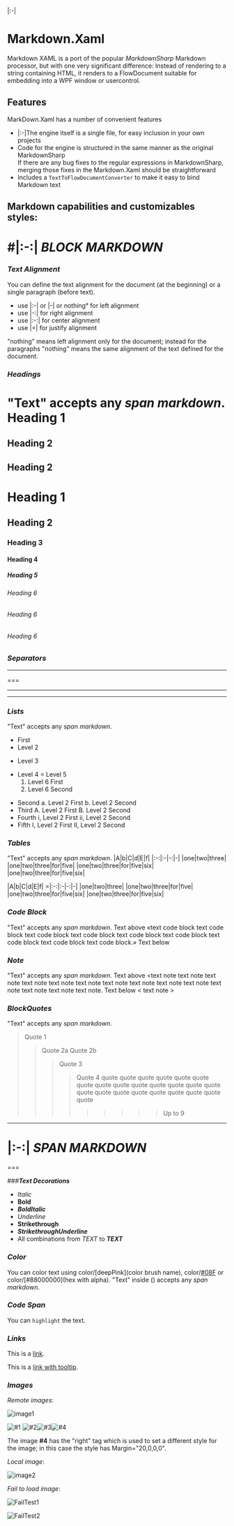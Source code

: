 ﻿|:-|
# Markdown.Xaml #

Markdown XAML is a port of the popular *MarkdownSharp* Markdown processor, but 
with one very significant difference: Instead of rendering to a string 
containing HTML, it renders to a FlowDocument suitable for embedding into a 
WPF window or usercontrol.

## Features ##

MarkDown.Xaml has a number of convenient features

* |:-|The engine itself is a single file, for easy inclusion in your own projects
* Code for the engine is structured in the same manner as the original MarkdownSharp  
If there are any bug fixes to the regular expressions in MarkdownSharp, merging those fixes in the Markdown.Xaml should be straightforward
* Includes a `TextToFlowDocumentConverter` to make it easy to bind Markdown text

## Markdown capabilities and customizables styles: ##

#|:-:| ***_BLOCK MARKDOWN_***
 ===



### ***_Text Alignment_***
You can define the text alignment for the document (at the beginning) or a single paragraph (before text).

+ use |:-| or |-| or nothing° for left alignment
+ use |-:| for right alignment
+ use |:-:| for center alignment
+ use |=| for justify alignment

"nothing" means left alignment only for the document; instead for the paragraphs "nothing" means the same alignment of the text defined for the document.



### ***_Headings_***
"Text" accepts any _span markdown_.
Heading 1
=
Heading 2
-
Heading 2
-----------
# Heading 1
## Heading 2
### Heading 3
#### Heading 4
##### Heading 5
###### Heading 6
###### Heading 6 #######
###### Heading 6



### ***_Separators_***
 ---
 ===
 ***
 ___



### ***_Lists_***
"Text" accepts any _span markdown_.

* First
 * Level 2
  + Level 3
   - Level 4
    = Level 5
     1. Level 6 First
     2. Level 6 Second
* Second
 a. Level 2 First
 b. Level 2 Second
* Third
 A. Level 2 First
 B. Level 2 Second
* Fourth
 i, Level 2 First
 ii, Level 2 Second
* Fifth
 I, Level 2 First
 II, Level 2 Second



### ***_Tables_***
"Text" accepts any _span markdown_.
|A|b|C|d|E|f|
|:-:|:-|-:|-|
|one|two|three|
|one|two|three|for|five|
|one|two|three|for|five|six|
|one|two|three|for|five|six|

|A|b|C|d|E|f|
=|:-:|:-|-:|-|
|one|two|three|
|one|two|three|for|five|
|one|two|three|for|five|six|
|one|two|three|for|five|six|



### ***_Code Block_***
"Text" accepts any _span markdown_.
Text above
«text code block text code block text code block text code block text code block text code block text code block text code block text code block.»
Text below



### ***_Note_***
"Text" accepts any _span markdown_.
Text above
<text note text note text note text note text note text note text note text note text note text note text note text note text note text note.
Text below
< text note >



### ***_BlockQuotes_***
"Text" accepts any _span markdown_.
>Quote 1
>>Quote 2a
>>Quote 2b
>>> Quote 3
>>>>Quote 4 quote quote quote quote quote quote quote quote quote quote quote quote quote quote quote quote quote quote quote quote quote quote quote
>>>>>>>>> Up to 9

 ___

# |:-:| ***_SPAN MARKDOWN_***
 ===

###***_Text Decorations_***
+ *Italic*
+ **Bold**
+ ***BoldItalic***
+ _Underline_
+ __Strikethrough__
+ ___StrikethroughUnderline___
+ All combinations from *_TEXT_* to ***___TEXT___***



### ***_Color_***
You can color text using color/[deepPink](color brush name), color/[#08F](hex) or color/[#88000000](hex with alpha).
"Text" inside () accepts any _span markdown_.



### ***_Code Span_***
You can `highlight` the text.



### ***_Links_***
This is a [link](https://www.google.com).

This is a [link with tooltip](https://www.google.com "Google").



### ***_Images_***
_Remote images_: 

![image1](http://placehold.it/350x150)

![#1](http://placehold.it/100x150/0000FF) ![#2](http://placehold.it/100x150/00FFFF)![#3](http://placehold.it/100x150/0000FF)![#4](http://placehold.it/100x150/00FFFF "right")

The image **#4** has the "right" tag which is used to set a different style for the image; in this case the style has Margin="20,0,0,0".

_Local image_: 

![image2](sampleimage.jpg)

_Fail to load image_: 

![FailTest1]()

![FailTest2](ttp://placehold.it/100x150/0000FF)
